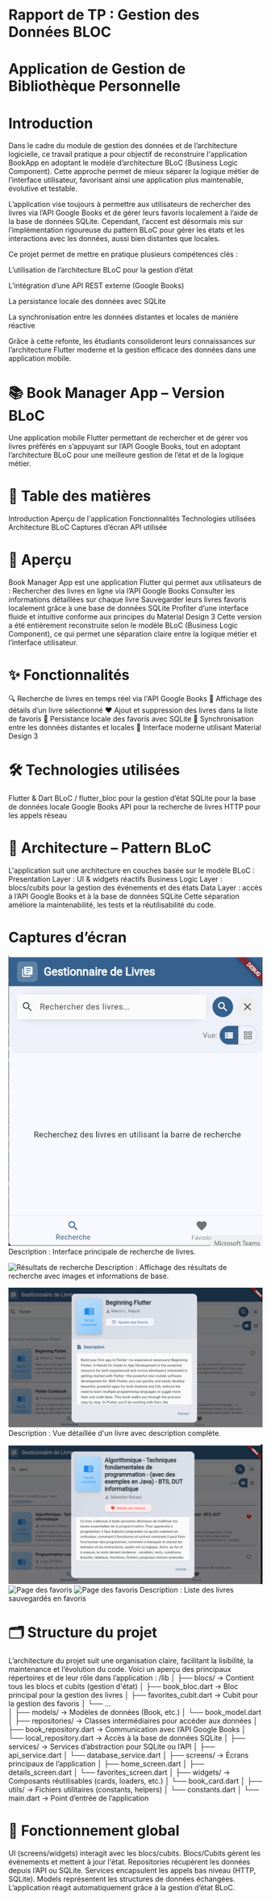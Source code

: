 # Rapport de TP : Gestion des Données BLOC 
# Application de Gestion de Bibliothèque Personnelle
# Introduction

Dans le cadre du module de gestion des données et de l’architecture logicielle, ce travail pratique a pour objectif de reconstruire l'application BookApp en adoptant le modèle d’architecture BLoC (Business Logic Component). Cette approche permet de mieux séparer la logique métier de l’interface utilisateur, favorisant ainsi une application plus maintenable, évolutive et testable.

L’application vise toujours à permettre aux utilisateurs de rechercher des livres via l’API Google Books et de gérer leurs favoris localement à l’aide de la base de données SQLite. Cependant, l’accent est désormais mis sur l’implémentation rigoureuse du pattern BLoC pour gérer les états et les interactions avec les données, aussi bien distantes que locales.

Ce projet permet de mettre en pratique plusieurs compétences clés :

L’utilisation de l’architecture BLoC pour la gestion d’état

L’intégration d’une API REST externe (Google Books)

La persistance locale des données avec SQLite

La synchronisation entre les données distantes et locales de manière réactive

Grâce à cette refonte, les étudiants consolideront leurs connaissances sur l’architecture Flutter moderne et la gestion efficace des données dans une application mobile.
 # 📚 Book Manager App – Version BLoC
Une application mobile Flutter permettant de rechercher et de gérer vos livres préférés en s’appuyant sur l’API Google Books, tout en adoptant l’architecture BLoC pour une meilleure gestion de l’état et de la logique métier.
# 📄 Table des matières
Introduction
Aperçu de l'application
Fonctionnalités
Technologies utilisées
Architecture BLoC
Captures d’écran
API utilisée
# 🧩 Aperçu
Book Manager App est une application Flutter qui permet aux utilisateurs de :
Rechercher des livres en ligne via l’API Google Books
Consulter les informations détaillées sur chaque livre
Sauvegarder leurs livres favoris localement grâce à une base de données SQLite
Profiter d’une interface fluide et intuitive conforme aux principes du Material Design 3
Cette version a été entièrement reconstruite selon le modèle BLoC (Business Logic Component), ce qui permet une séparation claire entre la logique métier et l’interface utilisateur.
# ✨ Fonctionnalités
🔍 Recherche de livres en temps réel via l'API Google Books
📖 Affichage des détails d’un livre sélectionné
❤️ Ajout et suppression des livres dans la liste de favoris
💾 Persistance locale des favoris avec SQLite
🔄 Synchronisation entre les données distantes et locales
🎨 Interface moderne utilisant Material Design 3
# 🛠️ Technologies utilisées
Flutter & Dart
BLoC / flutter_bloc pour la gestion d’état
SQLite pour la base de données locale
Google Books API pour la recherche de livres
HTTP pour les appels réseau
# 🧱 Architecture – Pattern BLoC
L'application suit une architecture en couches basée sur le modèle BLoC :
Presentation Layer : UI & widgets réactifs
Business Logic Layer : blocs/cubits pour la gestion des événements et des états
Data Layer : accès à l’API Google Books et à la base de données SQLite
Cette séparation améliore la maintenabilité, les tests et la réutilisabilité du code.
# Captures d’écran
![Page d'accueil](screenshot/book_1.png)
Description : Interface principale de recherche de livres.

![Résultats de recherche](img\screenshot\book_2.png)
Description : Affichage des résultats de recherche avec images et informations de base.


![Détails du livre](screenshot\book_3.png)
Description : Vue détaillée d'un livre avec description complète.

![Page des favoris](screenshot\book_4.png)
![Page des favoris](img\screenshot\book_5.png)
![Page des favoris](img\screenshot\book_6.png)
Description : Liste des livres sauvegardés en favoris
 # 🗂️ Structure du projet
L’architecture du projet suit une organisation claire, facilitant la lisibilité, la maintenance et l’évolution du code. Voici un aperçu des principaux répertoires et de leur rôle dans l’application :
/lib
│
├── blocs/                 → Contient tous les blocs et cubits (gestion d'état)
│   ├── book_bloc.dart         → Bloc principal pour la gestion des livres
│   ├── favorites_cubit.dart   → Cubit pour la gestion des favoris
│   └── ...                   
│
├── models/                → Modèles de données (Book, etc.)
│   └── book_model.dart
│
├── repositories/          → Classes intermédiaires pour accéder aux données
│   ├── book_repository.dart   → Communication avec l’API Google Books
│   └── local_repository.dart → Accès à la base de données SQLite
│
├── services/              → Services d’abstraction pour SQLite ou l’API
│   ├── api_service.dart
│   └── database_service.dart
│
├── screens/               → Écrans principaux de l’application
│   ├── home_screen.dart
│   ├── details_screen.dart
│   └── favorites_screen.dart
│
├── widgets/               → Composants réutilisables (cards, loaders, etc.)
│   └── book_card.dart
│
├── utils/                 → Fichiers utilitaires (constants, helpers)
│   └── constants.dart
│
└── main.dart              → Point d’entrée de l’application
# 🔄 Fonctionnement global
UI (screens/widgets) interagit avec les blocs/cubits.
Blocs/Cubits gèrent les événements et mettent à jour l'état.
Repositories récupèrent les données depuis l’API ou SQLite.
Services encapsulent les appels bas niveau (HTTP, SQLite).
Models représentent les structures de données échangées.
L’application réagit automatiquement grâce à la gestion d’état BLoC.
<!-- Dernière modification : 3 juin 2025 -->

